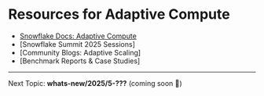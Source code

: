 # Resources for Adaptive Compute

- [Snowflake Docs: Adaptive Compute](https://docs.snowflake.com/)  
- [Snowflake Summit 2025 Sessions]  
- [Community Blogs: Adaptive Scaling]  
- [Benchmark Reports & Case Studies]  

---

Next Topic: **whats-new/2025/5-???** (coming soon 🚀)
